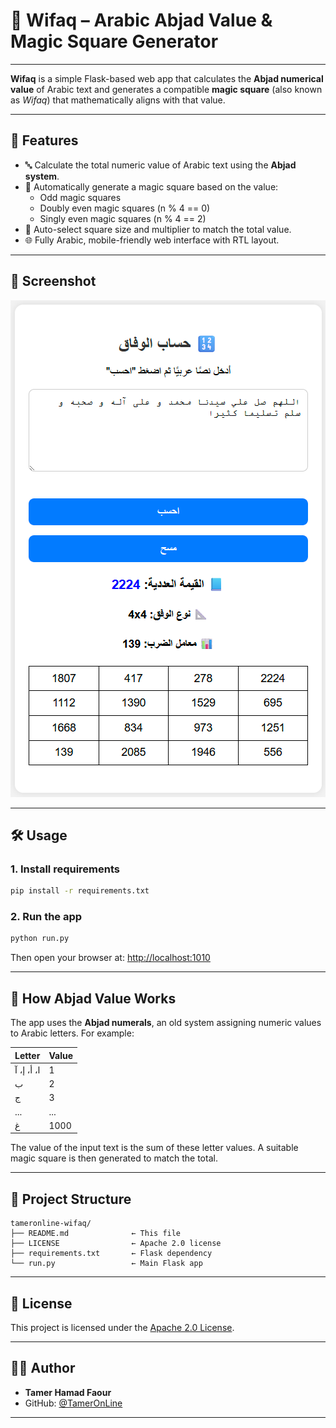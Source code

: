 
# 🧮 Wifaq – Arabic Abjad Value & Magic Square Generator

---

**Wifaq** is a simple Flask-based web app that calculates the **Abjad numerical value** of Arabic text and generates a compatible **magic square** (also known as *Wifaq*) that mathematically aligns with that value.

---

## 🚀 Features

- 🔤 Calculate the total numeric value of Arabic text using the **Abjad system**.
- 🧮 Automatically generate a magic square based on the value:
  - Odd magic squares
  - Doubly even magic squares (n % 4 == 0)
  - Singly even magic squares (n % 4 == 2)
- 📐 Auto-select square size and multiplier to match the total value.
- 🌐 Fully Arabic, mobile-friendly web interface with RTL layout.

---

## 📸 Screenshot

<img src="im/Screenshot.png" alt="Wifaq Screenshot" width="600" />

---

## 🛠️ Usage

### 1. Install requirements

```bash
pip install -r requirements.txt
```

### 2. Run the app

```bash
python run.py
```

Then open your browser at: [http://localhost:1010](http://localhost:1010)

---

## 🧠 How Abjad Value Works

The app uses the **Abjad numerals**, an old system assigning numeric values to Arabic letters. For example:

| Letter | Value |
|--------|-------|
| ا، أ، إ، آ | 1 |
| ب        | 2 |
| ج        | 3 |
| ...      | ... |
| غ        | 1000 |

The value of the input text is the sum of these letter values. A suitable magic square is then generated to match the total.

---

## 🧩 Project Structure

```
tameronline-wifaq/
├── README.md              ← This file
├── LICENSE                ← Apache 2.0 license
├── requirements.txt       ← Flask dependency
└── run.py                 ← Main Flask app
```

---

## 📄 License

This project is licensed under the [Apache 2.0 License](LICENSE).

---

## 👨‍💻 Author

- **Tamer Hamad Faour**  
- GitHub: [@TamerOnLine](https://github.com/TamerOnLine)  

---



